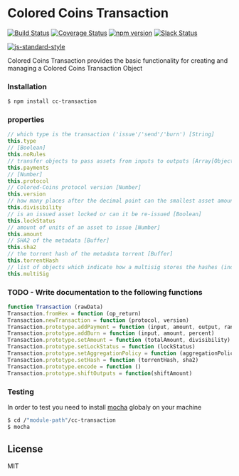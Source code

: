 # Colored Coins Transaction
[![Build Status](https://travis-ci.org/Colored-Coins/Transaction.svg?branch=master)](https://travis-ci.org/Colored-Coins/Transaction) [![Coverage Status](https://coveralls.io/repos/Colored-Coins/Transaction/badge.svg?branch=master)](https://coveralls.io/r/Colored-Coins/Transaction?branch=master) [![npm version](https://badge.fury.io/js/cc-transaction.svg)](http://badge.fury.io/js/cc-transaction) [![Slack Status](http://slack.coloredcoins.org/badge.svg)](http://slack.coloredcoins.org)

[![js-standard-style](https://cdn.rawgit.com/feross/standard/master/badge.svg)](https://github.com/feross/standard)

Colored Coins Transaction provides the basic functionality for creating and managing a Colored Coins Transaction Object

### Installation

```sh
$ npm install cc-transaction
```

### properties

```js
// which type is the transaction ('issue'/'send'/'burn') [String]
this.type
// [Boolean]
this.noRules
// transfer objects to pass assets from inputs to outputs [Array[Object]] 
this.payments
// [Number]
this.protocol
// Colored-Coins protocol version [Number]
this.version
// how many places after the decimal point can the smallest asset amount be (for example divisibility 2 => smallest asset amount is 0.01) [Number]
this.divisibility
// is an issued asset locked or can it be re-issued [Boolean]
this.lockStatus
// amount of units of an asset to issue [Number]
this.amount
// SHA2 of the metadata [Buffer]
this.sha2
// the torrent hash of the metadata torrent [Buffer]
this.torrentHash
// list of objects which indicate how a multisig stores the hashes (index and type) [Array[Object]]
this.multiSig
```


### TODO - Write documentation to the following functions

```js
function Transaction (rawData)
Transaction.fromHex = function (op_return)
Transaction.newTransaction = function (protocol, version)
Transaction.prototype.addPayment = function (input, amount, output, range,percent)
Transaction.prototype.addBurn = function (input, amount, percent)
Transaction.prototype.setAmount = function (totalAmount, divisibility)
Transaction.prototype.setLockStatus = function (lockStatus)
Transaction.prototype.setAggregationPolicy = function (aggregationPolicy)
Transaction.prototype.setHash = function (torrentHash, sha2)
Transaction.prototype.encode = function ()
Transaction.prototype.shiftOutputs = function(shiftAmount)

```

### Testing

In order to test you need to install [mocha] globaly on your machine

```sh
$ cd /"module-path"/cc-transaction
$ mocha
```


License
----

MIT


[mocha]:https://www.npmjs.com/package/mocha